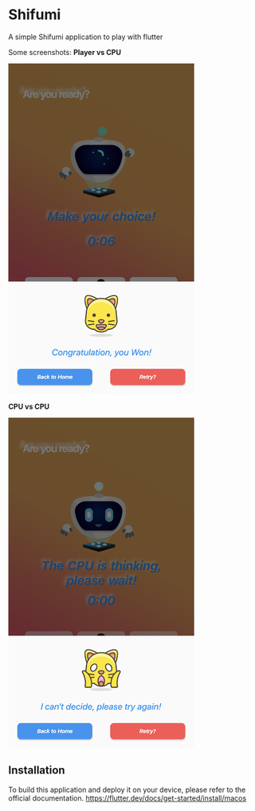 # Shifumi
A simple Shifumi application to play with flutter

Some screenshots:
**Player vs CPU**

![Player vs CPU](https://github.com/misterfifi1/flutter_example_shifumi/blob/master/site/image_2.PNG)

**CPU vs CPU**

![CPU vs CPU](https://github.com/misterfifi1/flutter_example_shifumi/blob/master/site/image_3.PNG)

## Installation
To build this application and deploy it on your device, please refer to the official documentation.
  https://flutter.dev/docs/get-started/install/macos


